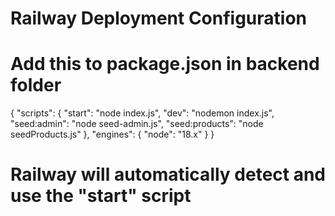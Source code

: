 # Railway Deployment Configuration
# Add this to package.json in backend folder

{
  "scripts": {
    "start": "node index.js",
    "dev": "nodemon index.js",
    "seed:admin": "node seed-admin.js",
    "seed:products": "node seedProducts.js"
  },
  "engines": {
    "node": "18.x"
  }
}

# Railway will automatically detect and use the "start" script
